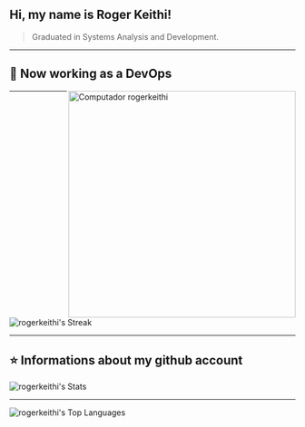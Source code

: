 ## Hi, my name is <strong>Roger Keithi!</strong>

> Graduated in Systems Analysis and Development.

----

## 🚀 Now working as a DevOps
<img src="https://raw.githubusercontent.com/MicaelliMedeiros/micaellimedeiros/master/image/computer-illustration.png" min-width="400px" max-width="400px" width="400px" align="right" alt="Computador rogerkeithi"/>

----

[//]: #[![iuricode](https://github-readme-stats.vercel.app/api/top-langs/?username=rogerkeithi&hide=html&layout=compact&theme=dark)](https://github.com/anuraghazra/github-readme-stats)
![rogerkeithi's Streak](https://github-readme-streak-stats.herokuapp.com/?user=rogerkeithi&theme=vue-dark&hide_border=true)

----

## ⭐ Informations about my github account

![rogerkeithi's Stats](https://github-readme-stats.vercel.app/api?username=rogerkeithi&theme=vue-dark&show_icons=true&hide_border=true&count_private=true)

----

![rogerkeithi's Top Languages](https://github-readme-stats.vercel.app/api/top-langs/?username=rogerkeithi&theme=vue-dark&show_icons=true&hide_border=true&layout=compact)
